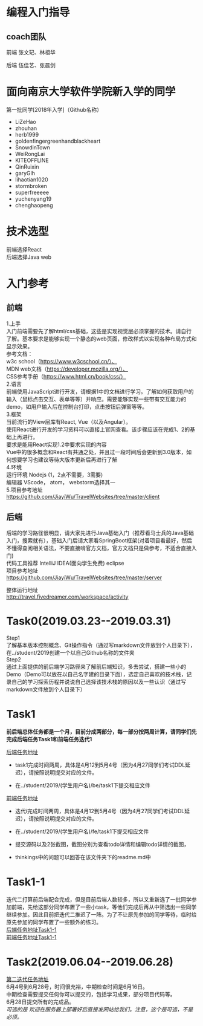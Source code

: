 编程入门指导
==== 
coach团队
--------------
前端 张文玘、林祖华

后端 伍佳艺、张晨剑

面向南京大学软件学院新入学的同学
==== 
第一批同学[2018年入学]（Github名称）
* LiZeHao  
* zhouhan 
* herb1999 
* goldenfingergreenhandblackheart 
* SnowdinTown
* WeiRongLai 
* KITEOFFLINE
* QinRuixin
* garyGlh
* lihaotian1020
* stormbroken
* superfreeeee
* yuchenyang19
* chenghaopeng



技术选型
==== 
前端选择React  
后端选择Java web

入门参考
==== 
前端
--------------
1.上手  
入门前端需要先了解html/css基础，这些是实现视觉层必须掌握的技术。请自行了解。基本要求是能够实现一个静态的web页面，修改样式以实现各种布局方式和显示效果。  
参考文档：  
w3c school（https://www.w3cschool.cn/）、  
MDN web文档（https://developer.mozilla.org/）、  
CSS参考手册（https://www.html.cn/book/css/）  
2.语言  
前端使用JavaScript进行开发，请根据1中的文档进行学习。了解如何获取用户的输入（鼠标点击交互、表单等等）并响应。需要能够实现一些带有交互能力的demo，如用户输入后在控制台打印，点击按钮后弹窗等等。  
3.框架  
当前流行的View层库有React, Vue（以及Angular）。  
使用React进行开发的学习资料可以直接上官网查看。该步骤应该在完成1、2的基础上再进行。  
要求是能用React实现1.2中要求实现的内容  
Vue中的很多概念和React有共通之处，并且过一段时间后会更新到3.0版本，如何想要学习也建议等待大版本更新后再进行了解  
4.环境  
运行环境 Nodejs (1，2点不需要，3需要)  
编辑器 VScode， atom， webstorm选择其一  
5.项目参考地址  
https://github.com/JiayiWu/TravelWebsites/tree/master/client  

后端
--------------
后端的学习路径很明显，请大家先进行Java基础入门（推荐看马士兵的Java基础入门，搜索就有），基础入门后请大家看SpringBoot框架(对着项目看最好，然后不懂得查阅相关语法，不要直接啃官方文档，官方文档只是做参考，不适合直接入门)    
代码工具推荐  IntelliJ IDEA(面向学生免费) eclipse  
项目参考地址  
https://github.com/JiayiWu/TravelWebsites/tree/master/server  


整体运行地址  
http://travel.fivedreamer.com/workspace/activity  

Task0(2019.03.23--2019.03.31)
==== 
Step1  
了解基本版本控制概念、Git操作指令（通过写markdown文件放到个人目录下），在../student/2019创建一个以自己Github名称的文件夹  
Step2  
通过上面提供的前后端学习路径来了解前后端知识，多去尝试，搭建一些小的Demo（Demo可以放在以自己名字建的目录下面），选定自己喜欢的技术栈，记录自己的学习探索历程并说说自己选择该技术栈的原因以及一些认识（通过写markdown文件放到个人目录下）  

Task1
==== 
**前后端总体任务都是一个月，目前分成两部分，每一部分按两周计算，请同学们先完成后端任务Task1和前端任务迭代1**

[后端任务地址](https://github.com/JiayiWu/Introduction-to-Programming/blob/master/2019task/be/task1)

* task1完成时间两周，具体是4月12到5月4号（因为4月27同学们考试DDL延迟），请按照说明提交对应的文件。

* 在../student/2019/(学生用户名)/be/task1下提交相应文件

[前端任务地址](https://github.com/JiayiWu/Introduction-to-Programming/tree/master/2019task/fe/task1)

* 迭代i完成时间两周，具体是4月12到5月4号（因为4月27同学们考试DDL延迟），请按照说明提交对应的文件。

* 在../student/2019/(学生用户名)/fe/task1下提交相应文件

* 提交源码以及2张截图，截图分别为查看todo详情和编辑todo详情的截图，

* thinkings中的问题可以回答在该文件夹下的readme.md中

Task1-1
==== 

迭代二打算前后端配合完成，但是目前后端人数较多，所以又重新选了一批同学参加前端，先给这部分同学布置了一些小task，等他们完成后再从中筛选出一些同学继续参加。因此目前把迭代二推迟了一阵。为了不让原先参加的同学等待，临时给原先参加的同学布置了一些额外的练习。  
[后端任务地址Task1-1](https://github.com/JiayiWu/Introduction-to-Programming/tree/master/2019task/be/task1-1)  
[前端任务地址Task1-1](https://github.com/JiayiWu/Introduction-to-Programming/tree/master/2019task/fe/task1-1)

Task2(2019.06.04--2019.06.28)
====   

[第二迭代任务地址](https://github.com/JiayiWu/Introduction-to-Programming/tree/master/2019task/task2)  
6月4号到6月28号，时间很充裕，中期检查时间是6月16日。  
中期检查需要提交任何你可以提交的，包括学习成果，部分项目代码等。  
6月28日提交所有的完成品。  
*可选的是  欢迎在服务器上部署好后直接发网站给我们。注意，这个是可选，不是必须。*


